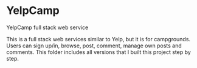# YelpCamp
YelpCamp full stack web service

This is a full stack web services similar to Yelp, but it is for campgrounds.
Users can sign up/in, browse, post, comment, manage own posts and comments.
This folder includes all versions that I built this project step by step.
